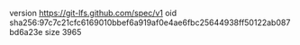 version https://git-lfs.github.com/spec/v1
oid sha256:97c7c21cfc6169010bbef6a919af0e4ae6fbc25644938ff50122ab087bd6a23e
size 3965

